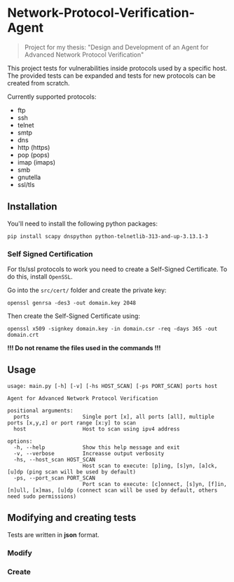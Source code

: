 # Network-Protocol-Verification-Agent

> Project for my thesis: "Design and Development of an Agent for Advanced Network Protocol Verification"

This project tests for vulnerabilities inside protocols used by a specific host. The provided tests can be expanded and tests for new protocols can be created from scratch.

Currently supported protocols: 
- ftp
- ssh
- telnet
- smtp
- dns
- http (https)
- pop (pops)
- imap (imaps)
- smb
- gnutella
- ssl/tls

## Installation

You'll need to install the following python packages:
```
pip install scapy dnspython python-telnetlib-313-and-up-3.13.1-3
```

### Self Signed Certification

For tls/ssl protocols to work you need to create a Self-Signed Certificate. 
To do this, install `OpenSSL`. 

Go into the `src/cert/` folder and create the private key:
```
openssl genrsa -des3 -out domain.key 2048
```

Then create the Self-Signed Certificate using:
```
openssl x509 -signkey domain.key -in domain.csr -req -days 365 -out domain.crt
```

**!!! Do not rename the files used in the commands !!!**

## Usage

```
usage: main.py [-h] [-v] [-hs HOST_SCAN] [-ps PORT_SCAN] ports host

Agent for Advanced Network Protocol Verification

positional arguments:
  ports                 Single port [x], all ports [all], multiple ports [x,y,z] or port range [x:y] to scan
  host                  Host to scan using ipv4 address

options:
  -h, --help            Show this help message and exit
  -v, --verbose         Increasse output verbosity
  -hs, --host_scan HOST_SCAN
                        Host scan to execute: [p]ing, [s]yn, [a]ck, [u]dp (ping scan will be used by default)
  -ps, --port_scan PORT_SCAN
                        Port scan to execute: [c]onnect, [s]yn, [f]in, [n]ull, [x]mas, [u]dp (connect scan will be used by default, others need sudo permissions)
```

## Modifying and creating tests

Tests are written in __json__ format.

### Modify

### Create


